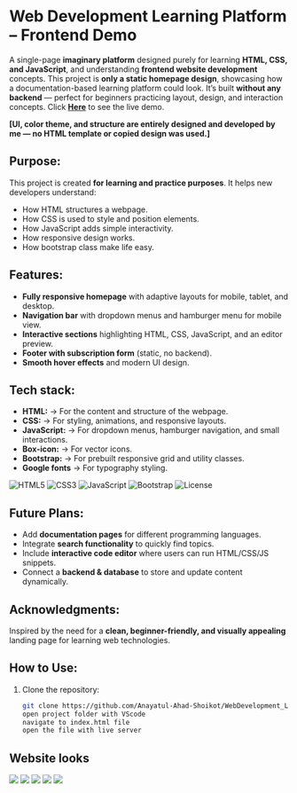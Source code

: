 # Web Development Learning Platform – Frontend Demo

A single-page **imaginary platform** designed purely for learning **HTML, CSS, and JavaScript**, and understanding **frontend website development** concepts. This project is **only a static homepage design**, showcasing how a documentation-based learning platform could look. It’s built **without any backend** — perfect for beginners practicing layout, design, and interaction concepts. Click **[Here](https://web-development-learning-platform-d.vercel.app/)** to see the live demo.

**[UI, color theme, and structure are entirely designed and developed by me — no HTML template or copied design was used.]**

## Purpose:

This project is created **for learning and practice purposes**. It helps new developers understand:
- How HTML structures a webpage.
- How CSS is used to style and position elements.
- How JavaScript adds simple interactivity.
- How responsive design works.
- How bootstrap class make life easy.

## Features:

- **Fully responsive homepage** with adaptive layouts for mobile, tablet, and desktop.
- **Navigation bar** with dropdown menus and hamburger menu for mobile view.
- **Interactive sections** highlighting HTML, CSS, JavaScript, and an editor preview.
- **Footer with subscription form** (static, no backend).
- **Smooth hover effects** and modern UI design.

## Tech stack:

- **HTML:** → For the content and structure of the webpage.
- **CSS:** → For styling, animations, and responsive layouts.
- **JavaScript:** → For dropdown menus, hamburger navigation, and small interactions.
- **Box-icon:** → For vector icons.
- **Bootstrap:** → For prebuilt responsive grid and utility classes.
- **Google fonts** → For typography styling.

![HTML5](https://img.shields.io/badge/HTML5-E34F26?style=for-the-badge&logo=html5&logoColor=white)
![CSS3](https://img.shields.io/badge/CSS3-1572B6?style=for-the-badge&logo=css3&logoColor=white)
![JavaScript](https://img.shields.io/badge/JavaScript-F7DF1E?style=for-the-badge&logo=javascript&logoColor=black)
![Bootstrap](https://img.shields.io/badge/Bootstrap-7952B3?style=for-the-badge&logo=bootstrap&logoColor=white)
![License](https://img.shields.io/badge/License-MIT-green?style=for-the-badge)

## Future Plans:

- Add **documentation pages** for different programming languages.
- Integrate **search functionality** to quickly find topics.
- Include **interactive code editor** where users can run HTML/CSS/JS snippets.
- Connect a **backend & database** to store and update content dynamically.

## Acknowledgments:

Inspired by the need for a **clean, beginner-friendly, and visually appealing** landing page for learning web technologies.

## How to Use:

1. Clone the repository:
   ```bash
   git clone https://github.com/Anayatul-Ahad-Shoikot/WebDevelopment_Learning_Platform_Demo.git
   open project folder with VScode
   navigate to index.html file
   open the file with live server


## Website looks

![](assets/img_01.png)
![](assets/img_02.png)
![](assets/img_03.png)
![](assets/img_04.png)
![](assets/img_05.png)

